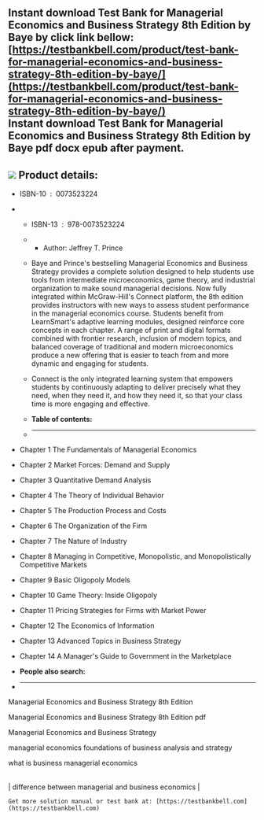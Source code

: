 Instant download **Test Bank for Managerial Economics and Business Strategy 8th Edition by Baye** by click link bellow:  
[https://testbankbell.com/product/test-bank-for-managerial-economics-and-business-strategy-8th-edition-by-baye/](https://testbankbell.com/product/test-bank-for-managerial-economics-and-business-strategy-8th-edition-by-baye/)  
**Instant download Test Bank for Managerial Economics and Business Strategy 8th Edition by Baye pdf docx epub after payment.**
------------------------------------------------------------------------------------------------------------------------------


![](https://testbankbell.com/wp-content/uploads/2023/05/51lp7nk7ZuL._SX258_BO1204203200_.jpg)
**Product details:**
--------------------


* ISBN-10 ‏ : ‎ 0073523224
* * ISBN-13 ‏ : ‎ 978-0073523224
  * * Author: Jeffrey T. Prince
   
  * Baye and Prince's bestselling Managerial Economics and Business Strategy provides a complete solution designed to help students use tools from intermediate microeconomics, game theory, and industrial organization to make sound managerial decisions. Now fully integrated within McGraw-Hill's Connect platform, the 8th edition provides instructors with new ways to assess student performance in the managerial economics course. Students benefit from LearnSmart's adaptive learning modules, designed reinforce core concepts in each chapter. A range of print and digital formats combined with frontier research, inclusion of modern topics, and balanced coverage of traditional and modern microeconomics produce a new offering that is easier to teach from and more dynamic and engaging for students.
 
  * Connect is the only integrated learning system that empowers students by continuously adapting to deliver precisely what they need, when they need it, and how they need it, so that your class time is more engaging and effective.
  * **Table of contents:**
  * ----------------------
 
* Chapter 1 The Fundamentals of Managerial Economics

* Chapter 2 Market Forces: Demand and Supply

* Chapter 3 Quantitative Demand Analysis

* Chapter 4 The Theory of Individual Behavior

* Chapter 5 The Production Process and Costs

* Chapter 6 The Organization of the Firm

* Chapter 7 The Nature of Industry

* Chapter 8 Managing in Competitive, Monopolistic, and Monopolistically Competitive Markets

* Chapter 9 Basic Oligopoly Models

* Chapter 10 Game Theory: Inside Oligopoly

* Chapter 11 Pricing Strategies for Firms with Market Power

* Chapter 12 The Economics of Information

* Chapter 13 Advanced Topics in Business Strategy

* Chapter 14 A Manager's Guide to Government in the Marketplace
* **People also search:**
* -----------------------

Managerial Economics and Business Strategy 8th Edition

Managerial Economics and Business Strategy 8th Edition pdf

Managerial Economics and Business Strategy

managerial economics foundations of business analysis and strategy

what is business managerial economics


|  |
| --- |
| 
difference between managerial and business economics
 |


    Get more solution manual or test bank at: [https://testbankbell.com](https://testbankbell.com)
